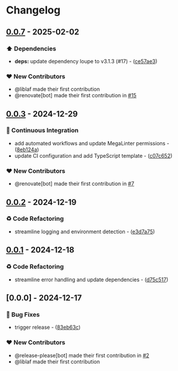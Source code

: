 # Changelog

## [0.0.7](https://github.com/liblaf/utils.ts/compare/v0.0.6..v0.0.7) - 2025-02-02

### ⬆️ Dependencies

- **deps:** update dependency loupe to v3.1.3 (#17) - ([ce57ae3](https://github.com/liblaf/utils.ts/commit/ce57ae3d117bb3bfe6b3a008477621e2ab5bed35))

### ❤️ New Contributors

- @liblaf made their first contribution
- @renovate[bot] made their first contribution in [#15](https://github.com/liblaf/utils.ts/pull/15)

## [0.0.3](https://github.com/liblaf/utils.ts/compare/v0.0.2..v0.0.3) - 2024-12-29

### 🔧 Continuous Integration

- add automated workflows and update MegaLinter permissions - ([8eb124a](https://github.com/liblaf/utils.ts/commit/8eb124a18a30373e8807dcc43b385e0c58c64c2b))
- update CI configuration and add TypeScript template - ([c07c652](https://github.com/liblaf/utils.ts/commit/c07c6525b955dd6e79238daef6271b7f3c15d672))

### ❤️ New Contributors

- @renovate[bot] made their first contribution in [#7](https://github.com/liblaf/utils.ts/pull/7)

## [0.0.2](https://github.com/liblaf/utils.ts/compare/v0.0.1..v0.0.2) - 2024-12-19

### ♻ Code Refactoring

- streamline logging and environment detection - ([e3d7a75](https://github.com/liblaf/utils.ts/commit/e3d7a75436b2a30ed5ade656c12f61fa81cf8c32))

## [0.0.1](https://github.com/liblaf/utils.ts/compare/v0.0.0..v0.0.1) - 2024-12-18

### ♻ Code Refactoring

- streamline error handling and update dependencies - ([d75c517](https://github.com/liblaf/utils.ts/commit/d75c517dd0a4355dea9247cc530626ec02eed12e))

## [0.0.0] - 2024-12-17

### 🐛 Bug Fixes

- trigger release - ([83eb63c](https://github.com/liblaf/utils.ts/commit/83eb63c976a6255212ae5f9b99b7b762b473ffb1))

### ❤️ New Contributors

- @release-please[bot] made their first contribution in [#2](https://github.com/liblaf/utils.ts/pull/2)
- @liblaf made their first contribution
